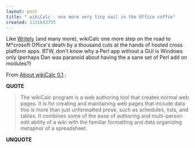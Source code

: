 ```yaml
---
layout: post
title: " wikiCalc - one more very tiny nail in the Office coffin"
created: 1131643755
---
```

<p>Like <a href="http://www.writely.com/">Writely</a> (and many more), wikiCalc one more step on the road to M*crosoft Office's death by a thousand cuts at the hands of hosted cross platform apps. BTW, don't know why a Perl app without a GUI is Windows only (perhaps Dan was paranoid about having the a sane set of Perl add on modules?)
</p>
<p>From <a href="http://danbricklin.com/log/aboutwikicalc01.htm">About wikiCalc 0.1</a>.:</p>
<p><b>QUOTE</b></p><blockquote><p>The wikiCalc program is a web authoring tool that creates normal web pages. It is for creating and maintaining web pages that include data this is more than just unformatted prose, such as schedules, lists, and tables. It combines some of the ease of authoring and multi-person edit ability of a wiki with the familiar formatting and data organizing metaphor of a spreadsheet.</p>
</blockquote><p><b>UNQUOTE</b></p>



